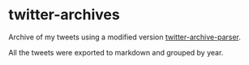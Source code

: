 # twitter-archives

Archive of my tweets using a modified version [twitter-archive-parser](https://github.com/timhutton/twitter-archive-parser/).

All the tweets were exported to markdown and grouped by year.
